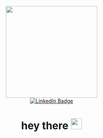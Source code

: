 
<div id="header" align="center">
  <img src="https://media.giphy.com/media/Y9jnMrKtoulD3ugkJs/giphy.gif" width="250"/>

<div id="badges">
  <a href="www.linkedin.com/in/maklagin">
    <img src="https://img.shields.io/badge/LinkedIn-blue?style=for-the-badge&logo=linkedin&logoColor=white" alt="LinkedIn Badge"/>
  </a>
</div>

<h1>
  hey there
  <img src="https://media.giphy.com/media/hvRJCLFzcasrR4ia7z/giphy.gif" width="30px"/>
</h1>
